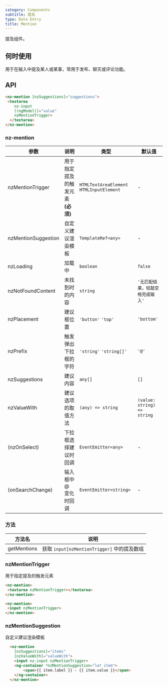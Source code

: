 ```yaml
---
category: Components
subtitle: 提及
type: Data Entry
title: Mention
---
```


提及组件。

## 何时使用

用于在输入中提及某人或某事，常用于发布、聊天或评论功能。

## API

```html
<nz-mention [nzSuggestions]="suggestions">
 <textarea
    nz-input
    [(ngModel)]="value"
    nzMentionTrigger>
  </textarea>
</nz-mention>
```

### nz-mention

| 参数 | 说明 | 类型 | 默认值 |
| --- | --- | --- | --- |
| nzMentionTrigger | 用于指定提及的触发元素 **(必须)** | `HTMLTextAreaElement` `HTMLInputElement` | - |
| nzMentionSuggestion | 自定义建议渲染模板 | `TemplateRef<any>` | - |
| nzLoading | 加载中 | `boolean` | `false` |
| nzNotFoundContent | 未找到时的内容 | `string` | `'无匹配结果，轻敲空格完成输入'` |
| nzPlacement | 建议框位置 | `'button'` `'top'` | `'bottom'` |
| nzPrefix | 触发弹出下拉框的字符 | `'string'` `'string[]'` | `'@'` |
| nzSuggestions | 建议内容 | `any[]` | `[]` |
| nzValueWith | 建议选项的取值方法  | `(any) => string` | `(value: string) => string` |
| (nzOnSelect) | 下拉框选择建议时回调 | `EventEmitter<any>` | - |
| (onSearchChange) | 输入框中 @ 变化时回调 | `EventEmitter<string>` | - |

### 方法

| 方法名 | 说明 |
| --- |--- |
| getMentions | 获取 `input[nzMentionTrigger]` 中的提及数组 |

### nzMentionTrigger
用于指定提及的触发元素

```html
<nz-mention>
 <textarea nzMentionTrigger></textarea>
</nz-mention>
```

```html
<nz-mention>
 <input nzMentionTrigger>
</nz-mention>
```

### nzMentionSuggestion
自定义建议渲染模板

```html
  <nz-mention
    [nzSuggestions]="items"
    [nzValueWith]="valueWith">
    <input nz-input nzMentionTrigger>
    <ng-container *nzMentionSuggestion="let item">
        <span>{{ item.label }} - {{ item.value }}</span>
    </ng-container>
  </nz-mention>
```